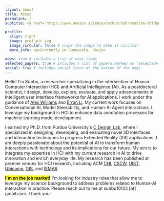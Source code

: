 ```yaml
---
layout: about
title: About
permalink: /
subtitle: <a href='https://www.amazon.science/author/subramanian-chidambaram'>Postdoctoral Scientist</a>; <a href='https://aws.amazon.com/ai/machine-learning/'>Amazon Web Services AI</a>.

profile:
  align: right
  image: prof_pic.jpg
  image_circular: false # crops the image to make it circular
  more_info: <p>Currently in Sunnyvale, CA</p>

news: true # includes a list of news items
selected_papers: true # includes a list of papers marked as "selected={true}"
social: true # includes social icons at the bottom of the page
---
```


Hello! I'm Subbu, a researcher specializing in the intersection of Human-Computer Interaction (HCI) and Artificial Intelligence (AI). As a postdoctoral scientist, I design, develop, explore, evaluate, and apply advancements in intelligent user interface frameworks for AI applications. I work under the guidance of [Alex Williams](https://acwio.github.io/) and [Erran Li](https://www.cs.columbia.edu/~lierranli/). My current work focuses on Conversational AI, Model Steerability, and Human-AI Agent interactions. I leverage my background in HCI to enhance data annotation processes for machine learning model development.

I earned my Ph.D. from Purdue University's [C Design Lab](https://engineering.purdue.edu/cdesign/wp/), where I specialized in designing, developing, and evaluating novel 3D interfaces and interaction techniques to progress Extended Reality (XR) applications. I am deeply passionate about the potential of AI to transform human interactions with technology and its implications for our future. My aim is to integrate my expertise in HCI with my current research in AI to drive innovation and enrich everyday life. 
My research has been published at premier venues for HCI research, including ACM [CHI](https://chi2022.acm.org/), [CSCW](https://cscw.acm.org/2022/), [UIST](https://uist.acm.org/uist2022/), [Ubicomp](https://www.ubicomp.org/ubicomp2021/), [DIS](https://dis.acm.org/2022/), and [ISMAR](https://www.ismar.net/). 

<mark><b>I'm on the job market!</b></mark> I'm looking for industry roles that allow me to leverage my science background to address problems related to Human-AI interaction in practice. Please reach out to me at subbu10123 [at] gmail.com. Thank you!


<!-- In addition, you can find more about my philosophy for research on the “<a href="./about_me.html">About me</a>” page. -->
			


<!-- Write your biography here. Tell the world about yourself. Link to your favorite [subreddit](http://reddit.com). You can put a picture in, too. The code is already in, just name your picture `prof_pic.jpg` and put it in the `img/` folder.

Put your address / P.O. box / other info right below your picture. You can also disable any of these elements by editing `profile` property of the YAML header of your `_pages/about.md`. Edit `_bibliography/papers.bib` and Jekyll will render your [publications page](/al-folio/publications/) automatically.

Link to your social media connections, too. This theme is set up to use [Font Awesome icons](https://fontawesome.com/) and [Academicons](https://jpswalsh.github.io/academicons/), like the ones below. Add your Facebook, Twitter, LinkedIn, Google Scholar, or just disable all of them. -->
